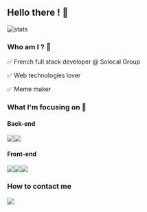 
## Hello there ! 🤙

![stats](https://github-readme-stats.vercel.app/api?username=rChahine&count_private=true&show_icons=true&theme=radical)

### Who am I ? :man:
 
:white_check_mark: French full stack developer @ Solocal Group

:white_check_mark: Web technologies lover

:white_check_mark: Meme maker


### What I'm focusing on :dart:

#### Back-end
<img src="https://img.shields.io/badge/Fastapi%20-white?logo=fastapi&style=for-the-badge"/><img src="https://img.shields.io/badge/-NestJs-ea2845?style=flat-square&logo=nestjs&logoColor=white"/>


#### Front-end
<img src="https://img.shields.io/badge/vuejs%20-white?&style=for-the-badge&logo=vue.js"/><img src="https://img.shields.io/badge/angular%20-white?&style=for-the-badge&logo=Angular&logoColor=red"/><img src="https://img.shields.io/badge/react%20-white?&style=for-the-badge&logo=react"/>

### How to contact me 

[<img src="https://img.shields.io/badge/romain%20chahine%20-white?&style=for-the-badge&logo=Linkedin&logoColor=blue"/>](https://www.linkedin.com/in/romain-chahine/)
